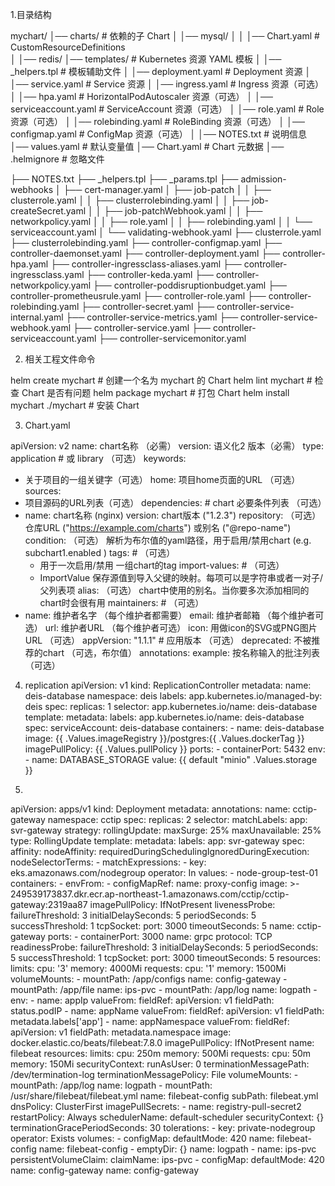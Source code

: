 1.目录结构

mychart/
│── charts/          # 依赖的子 Chart
│   │── mysql/
│   │   │── Chart.yaml            # CustomResourceDefinitions    
│   │── redis/
│── templates/       # Kubernetes 资源 YAML 模板
│   │── _helpers.tpl # 模板辅助文件
│   │── deployment.yaml # Deployment 资源
│   │── service.yaml    # Service 资源
│   │── ingress.yaml    # Ingress 资源（可选）
│   │── hpa.yaml        # HorizontalPodAutoscaler 资源（可选）
│   │── serviceaccount.yaml # ServiceAccount 资源（可选）
│   │── role.yaml       # Role 资源（可选）
│   │── rolebinding.yaml # RoleBinding 资源（可选）
│   │── configmap.yaml  # ConfigMap 资源（可选）
│   │── NOTES.txt       # 说明信息
│── values.yaml       # 默认变量值
│── Chart.yaml        # Chart 元数据
│── .helmignore       # 忽略文件

├── NOTES.txt
├── _helpers.tpl
├── _params.tpl
├── admission-webhooks
│   ├── cert-manager.yaml
│   ├── job-patch
│   │   ├── clusterrole.yaml
│   │   ├── clusterrolebinding.yaml
│   │   ├── job-createSecret.yaml
│   │   ├── job-patchWebhook.yaml
│   │   ├── networkpolicy.yaml
│   │   ├── role.yaml
│   │   ├── rolebinding.yaml
│   │   └── serviceaccount.yaml
│   └── validating-webhook.yaml
├── clusterrole.yaml
├── clusterrolebinding.yaml
├── controller-configmap.yaml
├── controller-daemonset.yaml
├── controller-deployment.yaml
├── controller-hpa.yaml
├── controller-ingressclass-aliases.yaml
├── controller-ingressclass.yaml
├── controller-keda.yaml
├── controller-networkpolicy.yaml
├── controller-poddisruptionbudget.yaml
├── controller-prometheusrule.yaml
├── controller-role.yaml
├── controller-rolebinding.yaml
├── controller-secret.yaml
├── controller-service-internal.yaml
├── controller-service-metrics.yaml
├── controller-service-webhook.yaml
├── controller-service.yaml
├── controller-serviceaccount.yaml
├── controller-servicemonitor.yaml

2. 相关工程文件命令

helm create mychart # 创建一个名为 mychart 的 Chart
helm lint mychart  # 检查 Chart 是否有问题
helm package mychart # 打包 Chart
helm install mychart ./mychart # 安装 Chart

3. Chart.yaml

apiVersion: v2
name: chart名称 （必需）
version: 语义化2 版本（必需）
type: application # 或 library （可选）
keywords:
  - 关于项目的一组关键字（可选）
home: 项目home页面的URL （可选）
sources:
  - 项目源码的URL列表（可选）
dependencies: # chart 必要条件列表 （可选）
  - name: chart名称 (nginx)
    version: chart版本 ("1.2.3")
    repository: （可选）仓库URL ("https://example.com/charts") 或别名 ("@repo-name")
    condition: （可选） 解析为布尔值的yaml路径，用于启用/禁用chart (e.g. subchart1.enabled )
    tags: # （可选）
      - 用于一次启用/禁用 一组chart的tag
    import-values: # （可选）
      - ImportValue 保存源值到导入父键的映射。每项可以是字符串或者一对子/父列表项
    alias: （可选） chart中使用的别名。当你要多次添加相同的chart时会很有用
maintainers: # （可选）
  - name: 维护者名字 （每个维护者都需要）
    email: 维护者邮箱 （每个维护者可选）
    url: 维护者URL （每个维护者可选）
icon: 用做icon的SVG或PNG图片URL （可选）
appVersion: "1.1.1" # 应用版本 （可选）
deprecated: 不被推荐的chart （可选，布尔值）
annotations:
  example: 按名称输入的批注列表 （可选）

4. replication
apiVersion: v1
kind: ReplicationController
metadata:
  name: deis-database
  namespace: deis
  labels:
    app.kubernetes.io/managed-by: deis
spec:
  replicas: 1
  selector:
    app.kubernetes.io/name: deis-database
  template:
    metadata:
      labels:
        app.kubernetes.io/name: deis-database
    spec:
      serviceAccount: deis-database
      containers:
        - name: deis-database
          image: {{ .Values.imageRegistry }}/postgres:{{ .Values.dockerTag }}
          imagePullPolicy: {{ .Values.pullPolicy }}
          ports:
            - containerPort: 5432
          env:
            - name: DATABASE_STORAGE
              value: {{ default "minio" .Values.storage }}


5. 

apiVersion: apps/v1
kind: Deployment
metadata:
  annotations:
    name: cctip-gateway
    namespace: cctip
spec:
  replicas: 2
  selector:
    matchLabels:
      app: svr-gateway
  strategy:
    rollingUpdate:
      maxSurge: 25%
      maxUnavailable: 25%
    type: RollingUpdate
  template:
    metadata:
      labels:
        app: svr-gateway
    spec:
      affinity:
        nodeAffinity:
          requiredDuringSchedulingIgnoredDuringExecution:
            nodeSelectorTerms:
              - matchExpressions:
                  - key: eks.amazonaws.com/nodegroup
                    operator: In
                    values:
                      - node-group-test-01
      containers:
        - envFrom:
            - configMapRef:
                name: proxy-config
          image: >-
            249539173837.dkr.ecr.ap-northeast-1.amazonaws.com/cctip/cctip-gateway:2319aa87
          imagePullPolicy: IfNotPresent
          livenessProbe:
            failureThreshold: 3
            initialDelaySeconds: 5
            periodSeconds: 5
            successThreshold: 1
            tcpSocket:
              port: 3000
            timeoutSeconds: 5
          name: cctip-gateway
          ports:
            - containerPort: 3000
              name: grpc
              protocol: TCP
          readinessProbe:
            failureThreshold: 3
            initialDelaySeconds: 5
            periodSeconds: 5
            successThreshold: 1
            tcpSocket:
              port: 3000
            timeoutSeconds: 5
          resources:
            limits:
              cpu: '3'
              memory: 4000Mi
            requests:
              cpu: '1'
              memory: 1500Mi
          volumeMounts:
            - mountPath: /app/configs
              name: config-gateway
            - mountPath: /app/file
              name: ips-pvc
            - mountPath: /app/log
              name: logpath
        - env:
            - name: appIp
              valueFrom:
                fieldRef:
                  apiVersion: v1
                  fieldPath: status.podIP
            - name: appName
              valueFrom:
                fieldRef:
                  apiVersion: v1
                  fieldPath: metadata.labels['app']
            - name: appNamespace
              valueFrom:
                fieldRef:
                  apiVersion: v1
                  fieldPath: metadata.namespace
          image: docker.elastic.co/beats/filebeat:7.8.0
          imagePullPolicy: IfNotPresent
          name: filebeat
          resources:
            limits:
              cpu: 250m
              memory: 500Mi
            requests:
              cpu: 50m
              memory: 150Mi
          securityContext:
            runAsUser: 0
          terminationMessagePath: /dev/termination-log
          terminationMessagePolicy: File
          volumeMounts:
            - mountPath: /app/log
              name: logpath
            - mountPath: /usr/share/filebeat/filebeat.yml
              name: filebeat-config
              subPath: filebeat.yml
      dnsPolicy: ClusterFirst
      imagePullSecrets:
        - name: registry-pull-secret2
      restartPolicy: Always
      schedulerName: default-scheduler
      securityContext: {}
      terminationGracePeriodSeconds: 30
      tolerations:
        - key: private-nodegroup
          operator: Exists
      volumes:
        - configMap:
            defaultMode: 420
            name: filebeat-config
          name: filebeat-config
        - emptyDir: {}
          name: logpath
        - name: ips-pvc
          persistentVolumeClaim:
            claimName: ips-pvc
        - configMap:
            defaultMode: 420
            name: config-gateway
          name: config-gateway
